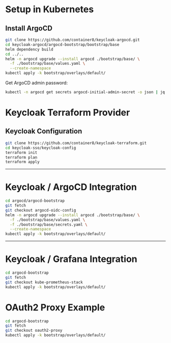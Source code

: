 # Setup in Kubernetes

## Install ArgoCD
```sh
git clone https://github.com/container8/keycloak-argocd.git
cd keycloak-argocd/argocd-bootstrap/bootstrap/base
helm dependency build
cd ../..
helm -n argocd upgrade --install argocd ./bootstrap/base/ \
  -f ./bootstrap/base/values.yaml \
  --create-namespace
kubectl apply -k bootstrap/overlays/default/
```

Get ArgoCD admin password:

```sh
kubectl -n argocd get secrets argocd-initial-admin-secret -o json | jq '.data.password' -r | base64 -d
```

# Keycloak Terraform Provider
## Keycloak Configuration
```sh
git clone https://github.com/container8/keycloak-terraform.git
cd keycloak-sso/keycloak-config
terraform init
terraform plan
terraform apply
```

---

# Keycloak / ArgoCD Integration

```sh
cd argocd/argocd-bootstrap
git fetch
git checkout argocd-oidc-config
helm -n argocd upgrade --install argocd ./bootstrap/base/ \
  -f ./bootstrap/base/values.yaml \
  -f ./bootstrap/base/secrets.yaml \
  --create-namespace
kubectl apply -k bootstrap/overlays/default/
```

---

# Keycloak / Grafana Integration

```sh
cd argocd-bootstrap
git fetch
git checkout kube-prometheus-stack
kubectl apply -k bootstrap/overlays/default/
```

# OAuth2 Proxy Example

```sh
cd argocd-bootstrap
git fetch
git checkout oauth2-proxy
kubectl apply -k bootstrap/overlays/default/
```
